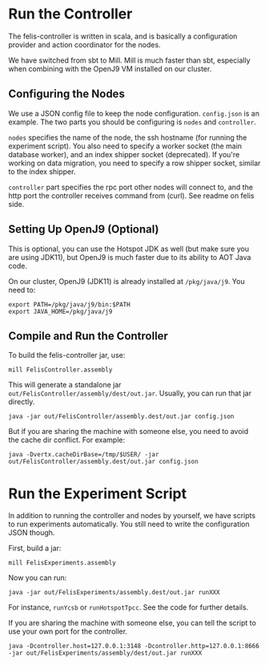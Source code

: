 Run the Controller
==================

The felis-controller is written in scala, and is basically a
configuration provider and action coordinator for the nodes.

We have switched from sbt to Mill. Mill is much faster than sbt,
especially when combining with the OpenJ9 VM installed on our cluster.

Configuring the Nodes
---------------------

We use a JSON config file to keep the node configuration.
`config.json` is an example. The two parts you should be configuring
is `nodes` and `controller`.

`nodes` specifies the name of the node, the ssh hostname (for running
the experiment script). You also need to specify a worker socket (the
main database worker), and an index shipper socket (deprecated). If
you're working on data migration, you need to specify a row shipper
socket, similar to the index shipper.

`controller` part specifies the rpc port other nodes will connect to,
and the http port the controller receives command from (curl). See
readme on felis side.

Setting Up OpenJ9 (Optional)
----------------------------

This is optional, you can use the Hotspot JDK as well (but make sure
you are using JDK11), but OpenJ9 is much faster due to its ability to
AOT Java code.

On our cluster, OpenJ9 (JDK11) is already installed at
`/pkg/java/j9`. You need to:

	export PATH=/pkg/java/j9/bin:$PATH
	export JAVA_HOME=/pkg/java/j9

Compile and Run the Controller
------------------------------

To build the felis-controller jar, use:

	mill FelisController.assembly

This will generate a standalone jar
`out/FelisController/assembly/dest/out.jar`. Usually, you can run that
jar directly.

	java -jar out/FelisController/assembly.dest/out.jar config.json

But if you are sharing the machine with someone else, you need to
avoid the cache dir conflict. For example:

	java -Dvertx.cacheDirBase=/tmp/$USER/ -jar out/FelisController/assembly.dest/out.jar config.json


Run the Experiment Script
=========================

In addition to running the controller and nodes by yourself, we have
scripts to run experiments automatically. You still need to write
the configuration JSON though.

First, build a jar:

	mill FelisExperiments.assembly
	
Now you can run:

	java -jar out/FelisExperiments/assembly.dest/out.jar runXXX

For instance, `runYcsb` or `runHotspotTpcc`. See the code for further
details.

If you are sharing the machine with someone else, you can tell the
script to use your own port for the controller.

	java -Dcontroller.host=127.0.0.1:3148 -Dcontroller.http=127.0.0.1:8666 -jar out/FelisExperiments/assembly/dest/out.jar runXXX


